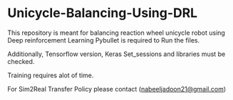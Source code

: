 # Unicycle-Balancing-Using-DRL
This repository is meant for balancing reaction wheel unicycle robot using Deep reinforcement Learning 
Pybullet is required to Run the files. 

Additionally, Tensorflow version, Keras Set_sessions and libraries must be checked. 

Training requires alot of time. 

For Sim2Real Transfer Policy please contact (nabeeljadoon21@gmail.com)

